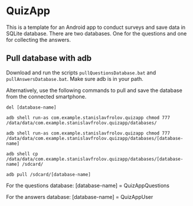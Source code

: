 # QuizApp

This is a template for an Android app to conduct surveys and save data in SQLite database. There are two databases. One for the questions and one for collecting the answers.

## Pull database with adb

Download and run the scripts `pullQuestionsDatabase.bat` and `pullAnswersDatabase.bat`.
Make sure adb is in your path.

Alternatively, use the following commands to pull and save the database from the connected smartphone.

`del [database-name]`

`adb shell run-as com.example.stanislavfrolov.quizapp chmod 777 /data/data/com.example.stanislavfrolov.quizapp/databases/`

`adb shell run-as com.example.stanislavfrolov.quizapp chmod 777 /data/data/com.example.stanislavfrolov.quizapp/databases/[database-name]`

`adb shell cp /data/data/com.example.stanislavfrolov.quizapp/databases/[database-name] /sdcard/`

`adb pull /sdcard/[database-name]`

For the questions database:
[database-name] = QuizAppQuestions

For the answers database:
[database-name] = QuizAppUser
